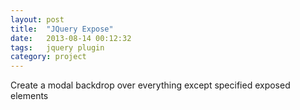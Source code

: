 ```yaml
---
layout: post
title:  "JQuery Expose"
date:   2013-08-14 00:12:32
tags:   jquery plugin
category: project
---
```


Create a modal backdrop over everything except specified exposed elements
